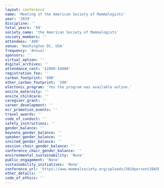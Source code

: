 ```yaml
---
layout: conference 
name: 'Meeting of the American Society of Mammalogists'
year: '2019'
discipline: ''
total_years: '99'
society_name: 'the American Society of Mammalogists'
society_members: ''
attendees: '400'
venue: 'Washington DC, USA'
frequency: 'Annual'
sponsors: ''
virtual_option: ''
digital_archives: ''
attendance_cost: '$2000-$4000'
registration_fee: ''
carbon_footprint: '800'
other_carbon_footprint: '200'
electonic_program: 'Yes the program was available online.'
onsite_maternity: ''
onsite_childcare: ''
caregiver_grant: ''
career_development: ''
ecr_promotion_events: ''
travel_awards: ''
code_of_conduct: ''
safety_instructions: ''
gender_balance: ''
keynote_gender_balance: ''
speaker_gender_balance: ''
invited_gender_balance: ''
session_chair_gender_balance: ''
conference_chair_gender_balance: ''
environmental_sustainability: 'None'
public_engagement: 'None'
sustainability_initiatives: 'None'
conference_url: 'https://www.mammalsociety.org/uploads/2019percent20ASMpercent20Program-2019.06.18.pdf'
other_details: ''
code_of_ethics: ''
---
```

